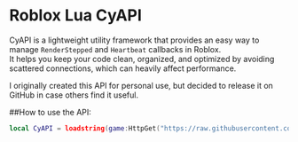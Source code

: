 # Roblox Lua CyAPI

CyAPI is a lightweight utility framework that provides an easy way to manage `RenderStepped` and `Heartbeat` callbacks in Roblox.  
It helps you keep your code clean, organized, and optimized by avoiding scattered connections, which can heavily affect performance.

I originally created this API for personal use, but decided to release it on GitHub in case others find it useful.

##How to use the API:
```lua
local CyAPI = loadstring(game:HttpGet("https://raw.githubusercontent.com/cyerc/Source"))() 
```
